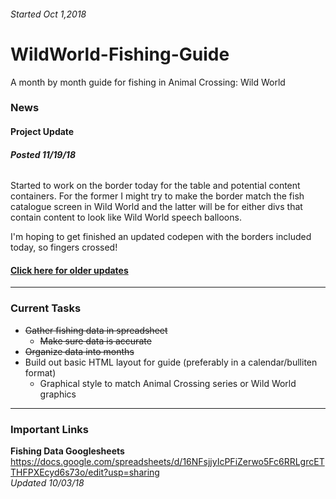 ###### Started Oct 1,2018

# WildWorld-Fishing-Guide
A month by month guide for fishing in Animal Crossing: Wild World

### News

#### Project Update
###### **Posted 11/19/18**

Started to work on the border today for the table and potential content containers. For the former I might try to make the border match the fish catalogue screen in Wild World and the latter will be for either divs that contain content to look like Wild World speech balloons.

I'm hoping to get finished an updated codepen with the borders included today, so fingers crossed!

#### [Click here for older updates](https://github.com/ElecRei/WildWorld-Fishing-Guide/blob/master/updates-archive.md)

---

### Current Tasks

* ~~Gather fishing data in spreadsheet~~
  * ~~Make sure data is accurate~~
* ~~Organize data into months~~
* Build out basic HTML layout for guide (preferably in a calendar/bulliten format)
  * Graphical style to match Animal Crossing series or Wild World graphics

---

### Important Links

**Fishing Data Googlesheets**
https://docs.google.com/spreadsheets/d/16NFsjjyIcPFiZerwo5Fc6RRLgrcETTHFPXEcyd6s73o/edit?usp=sharing  
*Updated 10/03/18*
